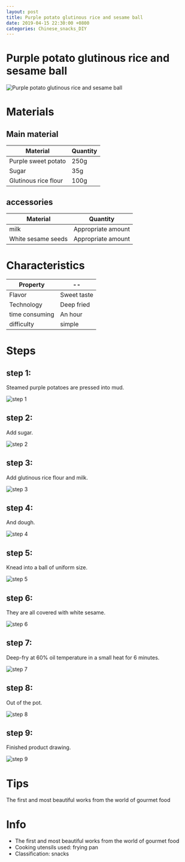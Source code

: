 ```yaml
---
layout: post
title: Purple potato glutinous rice and sesame ball
date: 2019-04-15 22:30:00 +0800
categories: Chinese_snacks_DIY
---
```


# Purple potato glutinous rice and sesame ball

![Purple potato glutinous rice and sesame ball]({{site.baseurl}}/img/424942/424942.jpg)

# Materials


## Main material

Material|Quantity
--|--
Purple sweet potato|250g
Sugar|35g
Glutinous rice flour|100g

## accessories

Material|Quantity
--|--
milk|Appropriate amount
White sesame seeds|Appropriate amount

# Characteristics

Property|--
--|--
Flavor|Sweet taste
Technology|Deep fried
time consuming|An hour
difficulty|simple

# Steps

## step 1:

Steamed purple potatoes are pressed into mud.

![step 1]({{site.baseurl}}/img/424942/1.jpg)

## step 2:

Add sugar.

![step 2]({{site.baseurl}}/img/424942/2.jpg)

## step 3:

Add glutinous rice flour and milk.

![step 3]({{site.baseurl}}/img/424942/3.jpg)

## step 4:

And dough.

![step 4]({{site.baseurl}}/img/424942/4.jpg)

## step 5:

Knead into a ball of uniform size.

![step 5]({{site.baseurl}}/img/424942/5.jpg)

## step 6:

They are all covered with white sesame.

![step 6]({{site.baseurl}}/img/424942/6.jpg)

## step 7:

Deep-fry at 60% oil temperature in a small heat for 6 minutes.

![step 7]({{site.baseurl}}/img/424942/7.jpg)

## step 8:

Out of the pot.

![step 8]({{site.baseurl}}/img/424942/8.jpg)

## step 9:

Finished product drawing.

![step 9]({{site.baseurl}}/img/424942/9.jpg)

# Tips

The first and most beautiful works from the world of gourmet food

# Info

- The first and most beautiful works from the world of gourmet food
- Cooking utensils used: frying pan
- Classification: snacks
